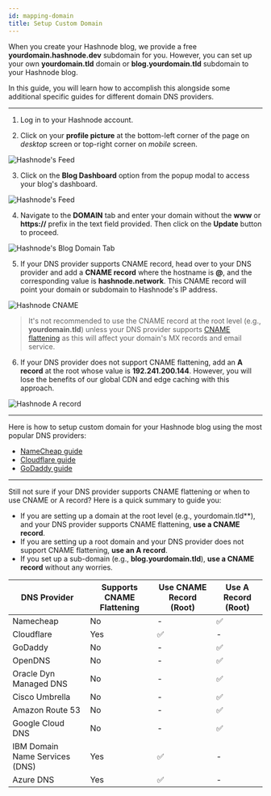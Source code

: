 ```yaml
---
id: mapping-domain
title: Setup Custom Domain
---
```


When you create your Hashnode blog, we provide a free **yourdomain.hashnode.dev** subdomain for you. However, you can set up your own **yourdomain.tld** domain or **blog.yourdomain.tld** subdomain to your Hashnode blog.

In this guide, you will learn how to accomplish this alongside some additional specific guides for different domain DNS providers.

---

1. Log in to your Hashnode account.

2. Click on your **profile picture** at the bottom-left corner of the page on *desktop* screen or top-right corner on *mobile* screen.

![Hashnode's Feed](https://cdn.hashnode.com/res/hashnode/image/upload/v1614932849541/cBNDGKXMj.png?auto=compress)

3. Click on the **Blog Dashboard** option from the popup modal to access your blog's dashboard.

![Hashnode's Feed](https://cdn.hashnode.com/res/hashnode/image/upload/v1614937218081/InvxVHXDy.png?auto=compress)

4. Navigate to the **DOMAIN** tab and enter your domain without the **www** or **https://** prefix in the text field provided. Then click on the **Update** button to proceed.

![Hashnode's Blog Domain Tab](https://cdn.hashnode.com/res/hashnode/image/upload/v1614937377176/0cwddAywO.png?auto=compress)

5. If your DNS provider supports CNAME record, head over to your DNS provider and add a **CNAME record** where the hostname is **@**, and the corresponding value is **hashnode.network**. This CNAME record will point your domain or subdomain to Hashnode's IP address.

![Hashnode CNAME](https://cdn.hashnode.com/res/hashnode/image/upload/v1611129787591/FS5aU9ZC5.png?auto=compress)

> It's not recommended to use the CNAME record at the root level (e.g., **yourdomain.tld**) unless your DNS provider supports [CNAME flattening](https://blog.cloudflare.com/introducing-cname-flattening-rfc-compliant-cnames-at-a-domains-root) as this will affect your domain's MX records and email service.

6. If your DNS provider does not support CNAME flattening, add an **A record** at the root whose value is **192.241.200.144**. However, you will lose the benefits of our global CDN and edge caching with this approach.

![Hashnode A record](https://cdn.hashnode.com/res/hashnode/image/upload/v1611129845211/FqAlp-zMZ.png?auto=compress)

---

Here is how to setup custom domain for your Hashnode blog using the most popular DNS providers:

- [NameCheap guide](mapping-namecheap)
- [Cloudflare guide](mapping-cloudflare)
- [GoDaddy guide](mapping-godaddyx)

---

Still not sure if your DNS provider supports CNAME flattening or when to use CNAME or A record? Here is a quick summary to guide you:

- If you are setting up a domain at the root level (e.g., yourdomain.tld**), and your DNS provider supports CNAME flattening, **use a CNAME record**.
- If you are setting up a root domain and your DNS provider does not support CNAME flattening, **use an A record**.
- If you set up a sub-domain (e.g., **blog.yourdomain.tld**), **use a CNAME record** without any worries.

| DNS Provider                   | Supports CNAME Flattening | Use CNAME Record (Root) | Use A Record (Root) |
|--------------------------------|---------------------------|-------------------------|---------------------|
| Namecheap                      | No                        | -                       | ✅                  |
| Cloudflare                      | Yes                       | ✅                      | -                   |
| GoDaddy                        | No                        | -                       | ✅                  |
| OpenDNS                        | No                        | -                       | ✅                  |
| Oracle Dyn Managed DNS         | No                        | -                       | ✅                  |
| Cisco Umbrella                 | No                        | -                       | ✅                  |
| Amazon Route 53                | No                        | -                       | ✅                  |
| Google Cloud DNS               | No                        | -                       | ✅                  |
| IBM Domain Name Services (DNS) | Yes                       | ✅                      | -                   |
| Azure DNS                      | Yes                       | ✅                      | -                   |